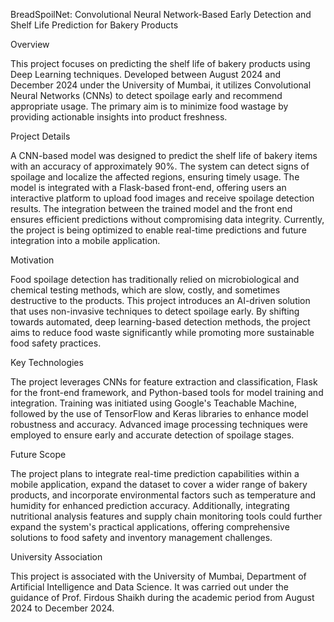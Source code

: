 BreadSpoilNet: Convolutional Neural Network-Based Early Detection and Shelf Life Prediction for Bakery Products

Overview

This project focuses on predicting the shelf life of bakery products using Deep Learning techniques. Developed between August 2024 and December 2024 under the University of Mumbai, it utilizes Convolutional Neural Networks (CNNs) to detect spoilage early and recommend appropriate usage. The primary aim is to minimize food wastage by providing actionable insights into product freshness.

Project Details

A CNN-based model was designed to predict the shelf life of bakery items with an accuracy of approximately 90%. The system can detect signs of spoilage and localize the affected regions, ensuring timely usage. The model is integrated with a Flask-based front-end, offering users an interactive platform to upload food images and receive spoilage detection results. The integration between the trained model and the front end ensures efficient predictions without compromising data integrity. Currently, the project is being optimized to enable real-time predictions and future integration into a mobile application.

Motivation

Food spoilage detection has traditionally relied on microbiological and chemical testing methods, which are slow, costly, and sometimes destructive to the products. This project introduces an AI-driven solution that uses non-invasive techniques to detect spoilage early. By shifting towards automated, deep learning-based detection methods, the project aims to reduce food waste significantly while promoting more sustainable food safety practices.

Key Technologies

The project leverages CNNs for feature extraction and classification, Flask for the front-end framework, and Python-based tools for model training and integration. Training was initiated using Google's Teachable Machine, followed by the use of TensorFlow and Keras libraries to enhance model robustness and accuracy. Advanced image processing techniques were employed to ensure early and accurate detection of spoilage stages.

Future Scope

The project plans to integrate real-time prediction capabilities within a mobile application, expand the dataset to cover a wider range of bakery products, and incorporate environmental factors such as temperature and humidity for enhanced prediction accuracy. Additionally, integrating nutritional analysis features and supply chain monitoring tools could further expand the system's practical applications, offering comprehensive solutions to food safety and inventory management challenges.

University Association

This project is associated with the University of Mumbai, Department of Artificial Intelligence and Data Science. It was carried out under the guidance of Prof. Firdous Shaikh during the academic period from August 2024 to December 2024.


